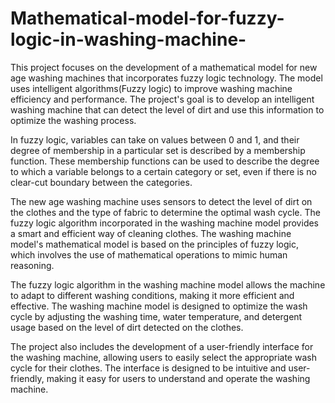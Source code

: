 # Mathematical-model-for-fuzzy-logic-in-washing-machine-

This project focuses on the development of a mathematical model for new age washing machines that incorporates fuzzy logic technology. The model uses intelligent algorithms(Fuzzy logic) to improve washing machine efficiency and performance. The project's goal is to develop an intelligent washing machine that can detect the level of dirt and use this information to optimize the washing process.

In fuzzy logic, variables can take on values between 0 and 1, and their degree of membership in a particular set is described by a membership function. These membership functions can be used to describe the degree to which a variable belongs to a certain category or set, even if there is no clear-cut boundary between the categories.

The new age washing machine uses sensors to detect the level of dirt on the clothes and the type of fabric to determine the optimal wash cycle. The fuzzy logic algorithm incorporated in the washing machine model provides a smart and efficient way of cleaning clothes. The washing machine model's mathematical model is based on the principles of fuzzy logic, which involves the use of mathematical operations to mimic human reasoning.

The fuzzy logic algorithm in the washing machine model allows the machine to adapt to different washing conditions, making it more efficient and effective. The washing machine model is designed to optimize the wash cycle by adjusting the washing time, water temperature, and detergent usage based on the level of dirt detected on the clothes.

The project also includes the development of a user-friendly interface for the washing machine, allowing users to easily select the appropriate wash cycle for their clothes. The interface is designed to be intuitive and user-friendly, making it easy for users to understand and operate the washing machine.
